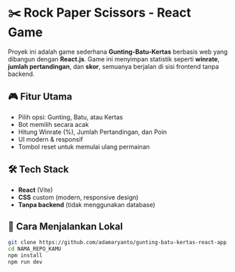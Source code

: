 # ✂️ Rock Paper Scissors - React Game

Proyek ini adalah game sederhana **Gunting-Batu-Kertas** berbasis web yang dibangun dengan **React.js**. Game ini menyimpan statistik seperti **winrate**, **jumlah pertandingan**, dan **skor**, semuanya berjalan di sisi frontend tanpa backend.

## 🎮 Fitur Utama
- Pilih opsi: Gunting, Batu, atau Kertas
- Bot memilih secara acak
- Hitung Winrate (%), Jumlah Pertandingan, dan Poin
- UI modern & responsif
- Tombol reset untuk memulai ulang permainan

## 🛠️ Tech Stack
- **React** (Vite)
- **CSS** custom (modern, responsive design)
- **Tanpa backend** (tidak menggunakan database)

## 🚀 Cara Menjalankan Lokal
```bash
git clone https://github.com/adamaryanto/gunting-batu-kertas-react-app.git
cd NAMA_REPO_KAMU
npm install
npm run dev
